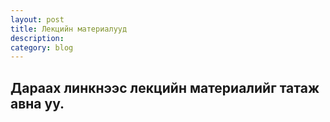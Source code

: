 ```yaml
---
layout: post
title: Лекцийн материалууд
description:
category: blog
---
```


## Дараах линкнээс лекцийн материалийг татаж авна уу.

[BeiYuu]:    http://beiyuu.com  "BeiYuu"
